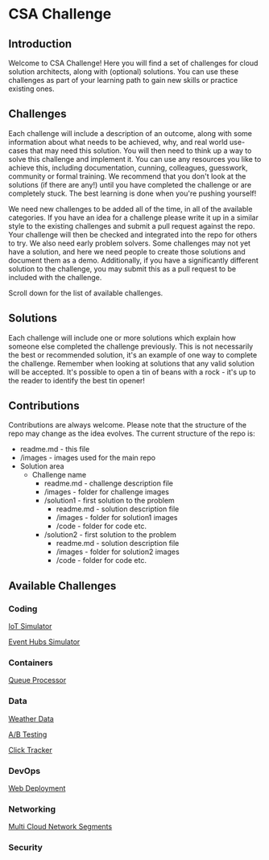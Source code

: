 # CSA Challenge

## Introduction

Welcome to CSA Challenge! Here you will find a set of challenges for cloud solution architects, along with (optional) solutions. You can use these challenges as part of your learning path to gain new skills or practice existing ones.

## Challenges

Each challenge will include a description of an outcome, along with some information about what needs to be achieved, why, and real world use-cases that may need this solution. You will then need to think up a way to solve this challenge and implement it. You can use any resources you like to achieve this, including documentation, cunning, colleagues, guesswork, community or formal training. We recommend that you don't look at the solutions (if there are any!) until you have completed the challenge or are completely stuck. The best learning is done when you're pushing yourself!

We need new challenges to be added all of the time, in all of the available categories. If you have an idea for a challenge please write it up in a similar style to the existing challenges and submit a pull request against the repo. Your challenge will then be checked and integrated into the repo for others to try.
We also need early problem solvers. Some challenges may not yet have a solution, and here we need people to create those solutions and document them as a demo. Additionally, if you have a significantly different solution to the challenge, you may submit this as a pull request to be included with the challenge.

Scroll down for the list of available challenges.

## Solutions

Each challenge will include one or more solutions which explain how someone else completed the challenge previously. This is not necessarily the best or recommended solution, it's an example of one way to complete the challenge. Remember when looking at solutions that any valid solution will be accepted. It's possible to open a tin of beans with a rock - it's up to the reader to identify the best tin opener!

## Contributions

Contributions are always welcome. Please note that the structure of the repo may change as the idea evolves. The current structure of the repo is:
 - readme.md - this file
 - /images - images used for the main repo
 - Solution area
   - Challenge name
     - readme.md - challenge description file
     - /images - folder for challenge images
     - /solution1 - first solution to the problem
       - readme.md - solution description file
       - /images - folder for solution1 images
       - /code - folder for code etc.
     - /solution2 - first solution to the problem
       - readme.md - solution description file
       - /images - folder for solution2 images
       - /code - folder for code etc.

## Available Challenges

### Coding

[IoT Simulator](Coding/IoTSimulator/readme.md)

[Event Hubs Simulator](Coding/EventHubSimulator/readme.md)

### Containers

[Queue Processor](Containers/QueueProcessor/readme.md)

### Data

[Weather Data](Data/WeatherData/readme.md)

[A/B Testing](Data/ABTesting/readme.md)

[Click Tracker](Data/ClickTracker/readme.md)

### DevOps

[Web Deployment](DevOps/WebDeployment/readme.md)

### Networking

[Multi Cloud Network Segments](Networking/MultiCloudSegments/readme.md)

### Security